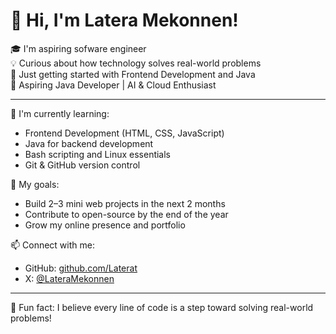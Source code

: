 # 👋 Hi, I'm Latera Mekonnen!

🎓 I'm aspiring sofware engineer  
💡 Curious about how technology solves real-world problems  
🚀 Just getting started with Frontend Development and Java  
🎯 Aspiring Java Developer | AI & Cloud Enthusiast  

---

🔭 I'm currently learning:
- Frontend Development (HTML, CSS, JavaScript)
- Java for backend development
- Bash scripting and Linux essentials
- Git & GitHub version control

🌱 My goals:
- Build 2–3 mini web projects in the next 2 months  
- Contribute to open-source by the end of the year  
- Grow my online presence and portfolio

📫 Connect with me:  
- GitHub: [github.com/Laterat](https://github.com/Laterat)  
- X: [@LateraMekonnen](https://x.com/LateraMekonnen)

---

💬 Fun fact: I believe every line of code is a step toward solving real-world problems!
